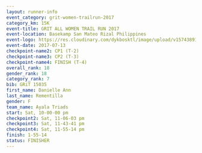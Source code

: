 ```yaml
---
layout: runner-info 
event_category: grit-women-trailrun-2017 
category_km: 15K 
event-title: GRIT ALL WOMEN TRAIL RUN 2017 
event-location: Basekamp San Mateo Rizal Philippines 
event-logo: https://res.cloudinary.com/dykbosktl/image/upload/v1574389137/Logo/a04c0-grit-logo_yxzsau.png 
event-date: 2017-07-13 
checkpoint-name2: CP1 (T-2) 
checkpoint-name3: CP2 (T-3) 
checkpoint-name4: FINISH (T-4) 
overall_rank: 18
gender_rank: 18
category_rank: 7
bib: GRiT 15035
first_name: Danielle Ann
last_name: Rementilla
gender: F
team_name: Ayala Triads
start: Sat, 10-00-00 pm
checkpoint2: Sat, 11-06-03 pm
checkpoint3: Sat, 11-43-41 pm
checkpoint4: Sat, 11-55-14 pm
finish: 1-55-14
status: FINISHER
---
```

